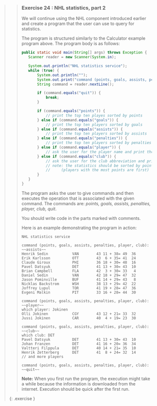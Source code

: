 >>### Exercise 24 : NHL statistics, part 2
>>
>>We will continue using the NHL component introduced earlier and create a program that the user can use to query for statistics.
>>
>>The program is structured similarly to the Calculator example program above. The program body is as follows:
>>
>>```java
>>public static void main(String[] args) throws Exception {
>>    Scanner reader = new Scanner(System.in);
>>
>>    System.out.println("NHL statistics service");
>>    while (true) {
>>        System.out.println("");
>>        System.out.print("command (points, goals, assists, penalties, player, club, quit): ");
>>        String command = reader.nextLine();
>>
>>        if (command.equals("quit")) {
>>            break;
>>        }
>>
>>        if (command.equals("points")) {
>>            // print the top ten playes sorted by points
>>        } else if (command.equals("goals")) {
>>            // print the top ten players sorted by goals
>>        } else if (command.equals("assists")) {
>>            // print the top ten players sorted by assists
>>        } else if (command.equals("penalties")) {
>>            // print the top ten players sorted by penalties
>>        } else if (command.equals("player")) {
>>            // ask the user for the player name and print the statistics for that player
>>        } else if (command.equals("club")) {
>>            // ask the user for the club abbreviation and print the statistics for the club
>>            // note: the statistics should be sorted by points
>>            //     (players with the most points are first)
>>        }
>>    }
>>}
>>```
>>
>>The program asks the user to give commands and then executes the operation that is associated with the given command. The commands are: *points, goals, assists, penalties, player, club, quit*.
>>
>>You should write code in the parts marked with comments.
>>
>>Here is an example demonstrating the program in action:
>>```output
>>NHL statistics service
>>
>>command (points, goals, assists, penalties, player, club): ~~assists~~
>>Henrik Sedin           VAN        43 11 + 38= 49  36
>>Erik Karlsson          OTT        43  6 + 35= 41  24
>>Claude Giroux          PHI        36 18 + 30= 48  16
>>Pavel Datsyuk          DET        41 13 + 30= 43  10
>>Brian Campbell         FLA        42  3 + 30= 33   4
>>Daniel Sedin           VAN        42 18 + 29= 47  32
>>Jason Pominville       BUF        41 14 + 29= 43   8
>>Nicklas Backstrom      WSH        38 13 + 29= 42  22
>>Joffrey Lupul          TOR        41 19 + 28= 47  36
>>Evgeni Malkin          PIT        33 16 + 28= 44  30
>>
>>command (points, goals, assists, penalties, player, club): ~~player~~
>>which player: Jokinen
>>Olli Jokinen           CGY        43 12 + 21= 33  32
>>Jussi Jokinen          CAR        40  4 + 19= 23  30
>>
>>command (points, goals, assists, penalties, player, club): ~~club~~
>>which club: DET
>>Pavel Datsyuk          DET        41 13 + 30= 43  10
>>Johan Franzen          DET        41 16 + 20= 36  34
>>Valtteri Filppula      DET        40 14 + 21= 35  10
>>Henrik Zetterberg      DET        41  8 + 24= 32  14
>>// and more players
>>
>>command (points, goals, assists, penalties, player, club): ~~quit~~
>>```
>>
>>**Note:** When you first run the program, the execution might take a while because the information is downloaded from the internet. Execution should be quick after the first run.
>>
>{: .exercise }